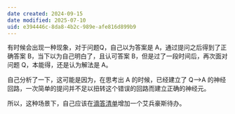 ```yaml
---
date created: 2024-09-15
date modified: 2025-07-10
uid: e394446c-8da8-4b2c-989e-afe816d899b9
---
```


有时候会出现一种现象，对于问题Q，自己以为答案是 A，通过提问之后得到了正确答案 B，当下以为自己明白了，且认可答案 B，但是过了一段时间后，再次面对问题 Q，本能得，还是认为解法是 A。

自己分析了一下，这可能是因为，在思考出 A 的时候，已经建立了 Q-->A 的神经回路，一次简单的提问并不足以扭转这个错误的回路而建立正确的神经元。

所以，这种场景下，自己应该在[滴答清单](滴答清单.md)增加一个艾兵豪斯待办。
